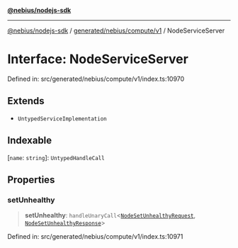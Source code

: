 [**@nebius/nodejs-sdk**](../../../../../README.md)

***

[@nebius/nodejs-sdk](../../../../../README.md) / [generated/nebius/compute/v1](../README.md) / NodeServiceServer

# Interface: NodeServiceServer

Defined in: src/generated/nebius/compute/v1/index.ts:10970

## Extends

- `UntypedServiceImplementation`

## Indexable

\[`name`: `string`\]: `UntypedHandleCall`

## Properties

### setUnhealthy

> **setUnhealthy**: `handleUnaryCall`\<[`NodeSetUnhealthyRequest`](NodeSetUnhealthyRequest.md), [`NodeSetUnhealthyResponse`](NodeSetUnhealthyResponse.md)\>

Defined in: src/generated/nebius/compute/v1/index.ts:10971
